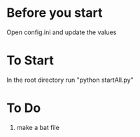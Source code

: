 # Before you start

Open config.ini and update the values

# To Start

In the root directory run "python startAll.py"

# To Do
1. make a bat file